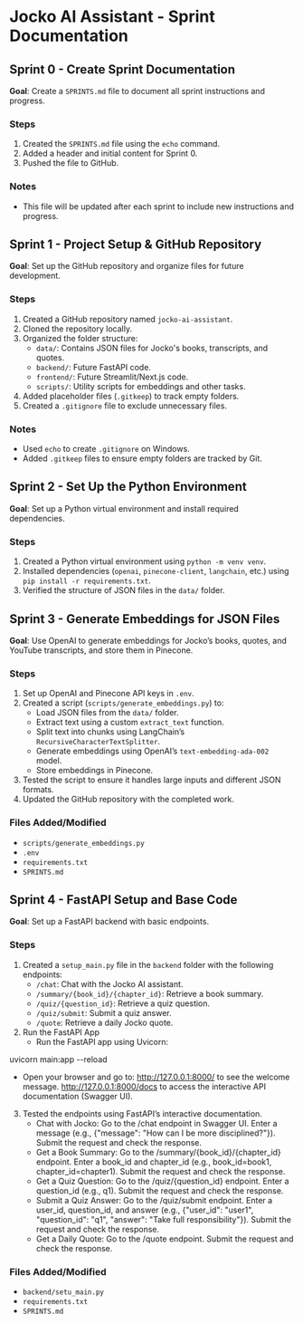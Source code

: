 # Jocko AI Assistant - Sprint Documentation

## Sprint 0 - Create Sprint Documentation
**Goal**: Create a `SPRINTS.md` file to document all sprint instructions and progress.

### Steps
1. Created the `SPRINTS.md` file using the `echo` command.
2. Added a header and initial content for Sprint 0.
3. Pushed the file to GitHub.

### Notes
- This file will be updated after each sprint to include new instructions and progress.


## Sprint 1 - Project Setup & GitHub Repository
**Goal**: Set up the GitHub repository and organize files for future development.

### Steps
1. Created a GitHub repository named `jocko-ai-assistant`.
2. Cloned the repository locally.
3. Organized the folder structure:
   - `data/`: Contains JSON files for Jocko's books, transcripts, and quotes.
   - `backend/`: Future FastAPI code.
   - `frontend/`: Future Streamlit/Next.js code.
   - `scripts/`: Utility scripts for embeddings and other tasks.
4. Added placeholder files (`.gitkeep`) to track empty folders.
5. Created a `.gitignore` file to exclude unnecessary files.

### Notes
- Used `echo` to create `.gitignore` on Windows.
- Added `.gitkeep` files to ensure empty folders are tracked by Git.


## Sprint 2 - Set Up the Python Environment
**Goal**: Set up a Python virtual environment and install required dependencies.

### Steps
1. Created a Python virtual environment using `python -m venv venv`.
2. Installed dependencies (`openai`, `pinecone-client`, `langchain`, etc.) using `pip install -r requirements.txt`.
3. Verified the structure of JSON files in the `data/` folder.


## Sprint 3 - Generate Embeddings for JSON Files
**Goal**: Use OpenAI to generate embeddings for Jocko’s books, quotes, and YouTube transcripts, and store them in Pinecone.

### Steps
1. Set up OpenAI and Pinecone API keys in `.env`.
2. Created a script (`scripts/generate_embeddings.py`) to:
   - Load JSON files from the `data/` folder.
   - Extract text using a custom `extract_text` function.
   - Split text into chunks using LangChain’s `RecursiveCharacterTextSplitter`.
   - Generate embeddings using OpenAI’s `text-embedding-ada-002` model.
   - Store embeddings in Pinecone.
3. Tested the script to ensure it handles large inputs and different JSON formats.
4. Updated the GitHub repository with the completed work.

### Files Added/Modified
- `scripts/generate_embeddings.py`
- `.env`
- `requirements.txt`
- `SPRINTS.md`


## Sprint 4 - FastAPI Setup and Base Code
**Goal**: Set up a FastAPI backend with basic endpoints.

### Steps
1. Created a `setup_main.py` file in the `backend` folder with the following endpoints:
   - `/chat`: Chat with the Jocko AI assistant.
   - `/summary/{book_id}/{chapter_id}`: Retrieve a book summary.
   - `/quiz/{question_id}`: Retrieve a quiz question.
   - `/quiz/submit`: Submit a quiz answer.
   - `/quote`: Retrieve a daily Jocko quote.
2. Run the FastAPI App
   -  Run the FastAPI app using Uvicorn:

uvicorn main:app --reload

   -  Open your browser and go to:
http://127.0.0.1:8000/ to see the welcome message.
http://127.0.0.1:8000/docs to access the interactive API documentation (Swagger UI).

3. Tested the endpoints using FastAPI’s interactive documentation.
   -  Chat with Jocko:
Go to the /chat endpoint in Swagger UI.
Enter a message (e.g., {"message": "How can I be more disciplined?"}).
Submit the request and check the response.
   -  Get a Book Summary:
Go to the /summary/{book_id}/{chapter_id} endpoint.
Enter a book_id and chapter_id (e.g., book_id=book1, chapter_id=chapter1).
Submit the request and check the response.
   -  Get a Quiz Question:
Go to the /quiz/{question_id} endpoint.
Enter a question_id (e.g., q1).
Submit the request and check the response.
   -  Submit a Quiz Answer:
Go to the /quiz/submit endpoint.
Enter a user_id, question_id, and answer (e.g., {"user_id": "user1", "question_id": "q1", "answer": "Take full responsibility"}).
Submit the request and check the response.
   -  Get a Daily Quote:
Go to the /quote endpoint.
Submit the request and check the response.

### Files Added/Modified
- `backend/setu_main.py`
- `requirements.txt`
- `SPRINTS.md`